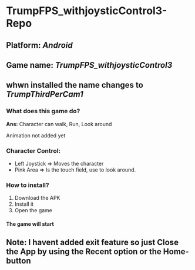 # TrumpFPS_withjoysticControl3-Repo

## Platform: *Android*
## Game name: *TrumpFPS_withjoysticControl3*
## whwn installed the name changes to *TrumpThirdPerCam1*
         
 

### What does this game do?
**Ans:** Character can walk, Run, Look around
  
Animation not added yet

### Character Control:
- Left Joystick => Moves the character
- Pink Area => Is the touch field, use to look around.


### How to install?
1. Download the APK
2. Install it
3. Open the game


#### The game will start

## Note: I havent added exit feature so just Close the App by using the Recent option or the Home-button 
   
